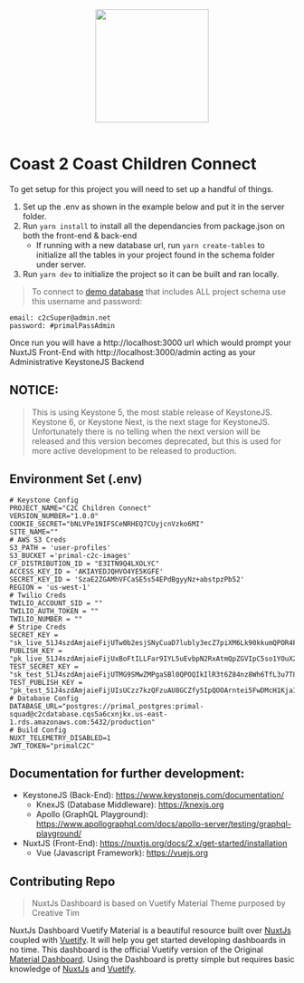 <div align="center">
<img src="https://primal-c2c-images.s3.amazonaws.com/static/C2Clogowhite.png"  height="200" width="200">
</div>
<br>

# Coast 2 Coast Children Connect

To get setup for this project you will need to set up a handful of things.

1. Set up the .env as shown in the example below and put it in the server folder.
2. Run `yarn install` to install all the dependancies from package.json on both the front-end & back-end
   - If running with a new database url, run `yarn create-tables` to initialize all the tables in your project found in the schema folder under server.
3. Run `yarn dev` to initialize the project so it can be built and ran locally.

> To connect to [demo database](postgres://primal_postgres:primal-squad@c2cdatabase.cqs5a6cxnjkx.us-east-1.rds.amazonaws.com:5432/development) that includes ALL project schema use this username and password:

```
email: c2cSuper@admin.net
password: #primalPassAdmin
```

Once run you will have a http://localhost:3000 url which would prompt your NuxtJS Front-End with http://localhost:3000/admin acting as your Administrative KeystoneJS Backend

## NOTICE:

> This is using Keystone 5, the most stable release of KeystoneJS. Keystone 6, or Keystone Next, is the next stage for KeystoneJS. Unfortunately there is no telling when the next version will be released and this version becomes deprecated, but this is used for more active development to be released to production.

## Environment Set (.env)

```
# Keystone Config
PROJECT_NAME="C2C Children Connect"
VERSION_NUMBER="1.0.0"
COOKIE_SECRET="bNLVPe1NIFSCeNRHEQ7CUyjcnVzko6MI"
SITE_NAME=""
# AWS S3 Creds
S3_PATH = 'user-profiles'
S3_BUCKET ='primal-c2c-images'
CF_DISTRIBUTION_ID = "E3ITN9Q4LXOLYC"
ACCESS_KEY_ID = 'AKIAYEDJQHVO4YE5KGFE'
SECRET_KEY_ID = 'SzaE2ZGAMhVFCaSE5s54EPdBgyyNz+abstpzPb52'
REGION = 'us-west-1'
# Twilio Creds
TWILIO_ACCOUNT_SID = ""
TWILIO_AUTH_TOKEN = ""
TWILIO_NUMBER = ""
# Stripe Creds
SECRET_KEY = "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"
PUBLISH_KEY = "pk_live_51J4szdAmjaieFijUxBoFtILLFar9IYL5uEvbpN2RxAtmQpZGVIpC5so1YOuX2SsOxgljq5RilaGIIhq0LlXKSpAf00KBuDXZmn"
TEST_SECRET_KEY = "sk_test_51J4szdAmjaieFijUTMG9SMwZMPgaSBl0QPOQIkIlR3t6Z84nz8Wh6TfL3u7T80OwYrK1YaCnhf5Hp9lc7oghlY8000TnMgyqHg"
TEST_PUBLISH_KEY = "pk_test_51J4szdAmjaieFijUIsUCzz7kzQFzuAU8GCZfy5IpQOOArntei5FwDMcH1KjaIx1W3ONwj9kOEqjcAxcjBwkijTvb00I6ecQHj5"
# Database Config
DATABASE_URL="postgres://primal_postgres:primal-squad@c2cdatabase.cqs5a6cxnjkx.us-east-1.rds.amazonaws.com:5432/production"
# Build Config
NUXT_TELEMETRY_DISABLED=1
JWT_TOKEN="primalC2C"
```

## Documentation for further development:

- KeystoneJS (Back-End): https://www.keystonejs.com/documentation/
  - KnexJS (Database Middleware): https://knexjs.org
  - Apollo (GraphQL Playground): https://www.apollographql.com/docs/apollo-server/testing/graphql-playground/
- NuxtJS (Front-End): https://nuxtjs.org/docs/2.x/get-started/installation
  - Vue (Javascript Framework): https://vuejs.org

## Contributing Repo

> NuxtJs Dashboard is based on Vuetify Material Theme purposed by Creative Tim

NuxtJs Dashboard Vuetify Material is a beautiful resource built over [NuxtJs](https://nuxtjs.org/) coupled with [Vuetify](https://vuetifyjs.com/en/). It will help you get started developing dashboards in no time.
This dashboard is the official Vuetify version of the Original [Material Dashboard](https://www.creative-tim.com/product/material-dashboard). Using the Dashboard is pretty simple but requires basic knowledge of [NuxtJs](https://nuxtjs.org/) and [Vuetify](https://vuetifyjs.com/en/).
